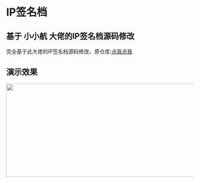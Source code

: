 # IP签名档
<h2>基于 小小航 大佬的IP签名档源码修改</h2>
完全基于此大佬的IP签名档源码修改，原仓库:<a href="//github.com/xhboke/IP">点我点我</a>
<h2>演示效果</h2>
<img src="http://ip-huahuo.totalh.net/" alt="" width="550" height="250" class="alignnone size-full wp-image-862" />
